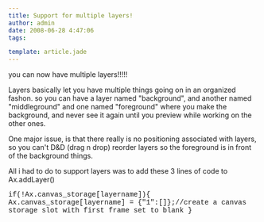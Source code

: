 ```yaml
---
title: Support for multiple layers!
author: admin
date: 2008-06-28 4:47:06
tags: 

template: article.jade
---
```


you can now have multiple layers!!!!!

Layers basically let you have multiple things going on in an organized fashon. so you can have a layer named "background", and another named "middleground" and one named "foreground" where you make the background, and never see it again until you preview while working on the other ones. 

One major issue, is that there really is no positioning associated with layers, so you can't D&amp;D (drag n drop) reorder layers so the foreground is in front of the background things.

All i had to do to support layers was to add these 3 lines of code to Ax.addLayer()

<font face="Courier New">if(!Ax.canvas_storage[layername]){
    Ax.canvas_storage[layername] = {"1":[]};//create a canvas storage slot with first frame set to blank
  }
  </font>

